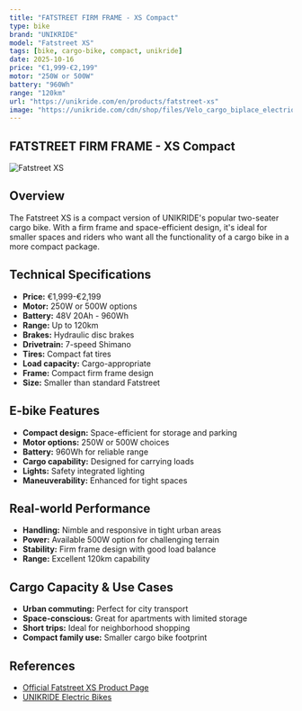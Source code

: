 ```yaml
---
title: "FATSTREET FIRM FRAME - XS Compact"
type: bike
brand: "UNIKRIDE"
model: "Fatstreet XS"
tags: [bike, cargo-bike, compact, unikride]
date: 2025-10-16
price: "€1,999-€2,199"
motor: "250W or 500W"
battery: "960Wh"
range: "120km"
url: "https://unikride.com/en/products/fatstreet-xs"
image: "https://unikride.com/cdn/shop/files/Velo_cargo_biplace_electrique.jpg"
---
```


## FATSTREET FIRM FRAME - XS Compact

![Fatstreet XS](https://unikride.com/cdn/shop/files/Velo_cargo_biplace_electrique.jpg)

## Overview

The Fatstreet XS is a compact version of UNIKRIDE's popular two-seater cargo bike. With a firm frame and space-efficient design, it's ideal for smaller spaces and riders who want all the functionality of a cargo bike in a more compact package.

## Technical Specifications

<!-- BIKE_SPECS_TABLE_START -->
<!-- BIKE_SPECS_TABLE_END -->

- **Price:** €1,999-€2,199
- **Motor:** 250W or 500W options
- **Battery:** 48V 20Ah - 960Wh
- **Range:** Up to 120km
- **Brakes:** Hydraulic disc brakes
- **Drivetrain:** 7-speed Shimano
- **Tires:** Compact fat tires
- **Load capacity:** Cargo-appropriate
- **Frame:** Compact firm frame design
- **Size:** Smaller than standard Fatstreet

## E-bike Features

- **Compact design:** Space-efficient for storage and parking
- **Motor options:** 250W or 500W choices
- **Battery:** 960Wh for reliable range
- **Cargo capability:** Designed for carrying loads
- **Lights:** Safety integrated lighting
- **Maneuverability:** Enhanced for tight spaces

## Real-world Performance

- **Handling:** Nimble and responsive in tight urban areas
- **Power:** Available 500W option for challenging terrain
- **Stability:** Firm frame design with good load balance
- **Range:** Excellent 120km capability

## Cargo Capacity & Use Cases

- **Urban commuting:** Perfect for city transport
- **Space-conscious:** Great for apartments with limited storage
- **Short trips:** Ideal for neighborhood shopping
- **Compact family use:** Smaller cargo bike footprint

## References

- [Official Fatstreet XS Product Page](https://unikride.com/en/products/fatstreet-xs)
- [UNIKRIDE Electric Bikes](https://unikride.com/en/collections/velos-electriques)

